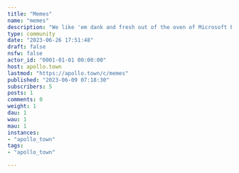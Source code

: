 ```yaml
---
title: "Memes" 
name: "memes"
description: "We like 'em dank and fresh out of the oven of Microsoft Paint"
type: community
date: "2023-06-26 17:51:48"
draft: false
nsfw: false
actor_id: "0001-01-01 00:00:00"
host: apollo.town
lastmod: "https://apollo.town/c/memes"
published: "2023-06-09 07:18:30"
subscribers: 5
posts: 1
comments: 0
weight: 1
dau: 1
wau: 1
mau: 1
instances:
- "apollo_town"
tags: 
- "apollo_town"

---
```

